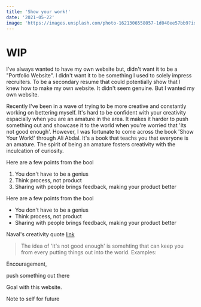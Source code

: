 ```yaml
---
title: 'Show your work!'
date: '2021-05-22'
image: 'https://images.unsplash.com/photo-1621306558057-1d040ee57bb9?ixid=MnwxMjA3fDB8MHxwaG90by1wYWdlfHx8fGVufDB8fHx8&ixlib=rb-1.2.1&auto=format&fit=crop&w=1950&q=80'
---
```


# WIP

I've always wanted to have my own website but, didn't want it to be a "Portfolio Website". I didn't want it to be something I used to solely impress recruiters. To be a secondary resume that could potentially show that I knew how to make my own website. It didn't seem genuine. But I wanted my own website.

Recently I've been in a wave of trying to be more creative and constantly working on bettering myself. It's hard to be confident with your creativity espacially when you are an amature in the area. It makes it harder to push something out and showcase it to the world when you're worried that 'Its not good enough'. However, I was fortunate to come across the book 'Show Your Work!' through Ali Abdal. It's a book that teachs you that everyone is an amature. The spirit of being an amature fosters creativity with the inculcation of curiosity. 

Here are a few points from the bool
1. You don't have to be a genius
2. Think process, not product
3. Sharing with people brings feedback, making your product better

Here are a few points from the bool
- You don't have to be a genius
- Think process, not product
- Sharing with people brings feedback, making your product better

Naval's creativity quote [link](http://google.com "Title")

> The idea of 'It's not good enough' is somehting that can keep you from every putting things out into the world. Examples: 

Encouragement, 

push something out there

Goal with this website.

Note to self for future